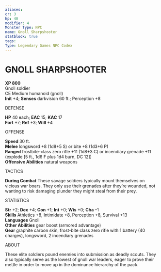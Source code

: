 ```yaml
---
aliases: 
cr: 3
hp: 40
modifier: 4
Monster Type: NPC
name: Gnoll Sharpshooter
statblock: true
tags: 
Type: Legendary Games NPC Codex
---
```

# GNOLL SHARPSHOOTER


**XP 800**  
Gnoll soldier  
CE Medium humanoid (gnoll)  
**Init** +4; **Senses** darkvision 60 ft.; Perception +8

DEFENSE

**HP** 40 each; **EAC** 15; **KAC** 17  
**Fort** +7; **Ref** +3; **Will** +4

OFFENSE

**Speed** 30 ft.  
**Melee** longsword +8 (1d8+5 S) or bite +8 (1d3+6 P)  
**Ranged** frostbite-class zero rifle +11 (1d8+3 C) or incendiary grenade +11 (explode \[5 ft., 1d6 F plus 1d4 burn, DC 12\])  
**Offensive Abilities** natural weapons

TACTICS

**During Combat** These savage soldiers typically mount themselves on vicious war boars. They only use their grenades after they’re wounded, not wanting to risk damaging plunder they might steal from their prey.

STATISTICS

**Str** +2; **Dex** +4; **Con** +1; **Int** +0; **Wis** +0; **Cha** –1  
**Skills** Athletics +8, Intimidate +8, Perception +8, Survival +13  
**Languages** Gnoll  
**Other Abilities** gear boost (armored advantage)  
**Gear** graphite carbon skin, frost-bite class zero rifle with 1 battery (40 charges), longsword, 2 incendiary grenades

ABOUT

These elite soldiers pound enemies into submission as deadly scouts. They also typically serve as the lowest of gnoll war leaders, eager to prove their mettle in order to move up in the dominance hierarchy of the pack.

